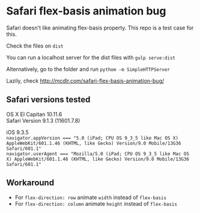# Safari flex-basis animation bug

Safari doesn't like animating flex-basis property. This repo is a test case for this.

Check the files on `dist`

You can run a localhost server for the dist files with `gulp serve:dist`

Alternatively, go to the folder and run `pythom -m SimpleHTTPServer`

Lazily, check http://mcdlr.com/safari-flex-basis-animation-bug/


## Safari versions tested

OS X El Capitan 10.11.6  
Safari Version 9.1.3 (11601.7.8)  

iOS 9.3.5  
`navigator.appVersion === "5.0 (iPad; CPU OS 9_3_5 like Mac OS X) AppleWebKit/601.1.46 (KHTML, like Gecko) Version/9.0 Mobile/13G36 Safari/601.1"`  
`navigator.userAgent === "Mozilla/5.0 (iPad; CPU OS 9_3_5 like Mac OS X) AppleWebKit/601.1.46 (KHTML, like Gecko) Version/9.0 Mobile/13G36 Safari/601.1"`  

## Workaround

- For `flex-direction: row` animate `width` instead of `flex-basis`
- For `flex-direction: column` animate `height` instead of `flex-basis`
